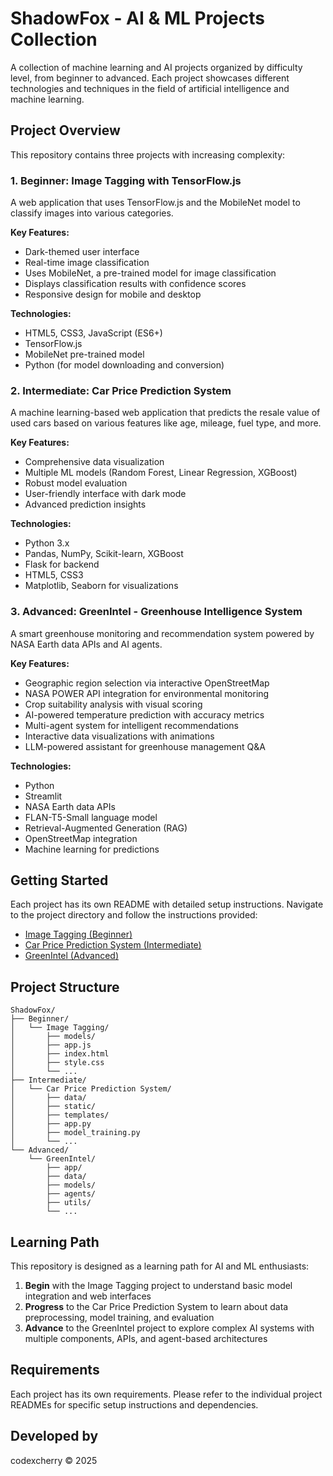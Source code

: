 # ShadowFox - AI & ML Projects Collection

A collection of machine learning and AI projects organized by difficulty level, from beginner to advanced. Each project showcases different technologies and techniques in the field of artificial intelligence and machine learning.

## Project Overview

This repository contains three projects with increasing complexity:

### 1. Beginner: Image Tagging with TensorFlow.js

A web application that uses TensorFlow.js and the MobileNet model to classify images into various categories.

**Key Features:**
- Dark-themed user interface
- Real-time image classification
- Uses MobileNet, a pre-trained model for image classification
- Displays classification results with confidence scores
- Responsive design for mobile and desktop

**Technologies:**
- HTML5, CSS3, JavaScript (ES6+)
- TensorFlow.js
- MobileNet pre-trained model
- Python (for model downloading and conversion)

### 2. Intermediate: Car Price Prediction System

A machine learning-based web application that predicts the resale value of used cars based on various features like age, mileage, fuel type, and more.

**Key Features:**
- Comprehensive data visualization
- Multiple ML models (Random Forest, Linear Regression, XGBoost)
- Robust model evaluation
- User-friendly interface with dark mode
- Advanced prediction insights

**Technologies:**
- Python 3.x
- Pandas, NumPy, Scikit-learn, XGBoost
- Flask for backend
- HTML5, CSS3
- Matplotlib, Seaborn for visualizations

### 3. Advanced: GreenIntel - Greenhouse Intelligence System

A smart greenhouse monitoring and recommendation system powered by NASA Earth data APIs and AI agents.

**Key Features:**
- Geographic region selection via interactive OpenStreetMap
- NASA POWER API integration for environmental monitoring
- Crop suitability analysis with visual scoring
- AI-powered temperature prediction with accuracy metrics
- Multi-agent system for intelligent recommendations
- Interactive data visualizations with animations
- LLM-powered assistant for greenhouse management Q&A

**Technologies:**
- Python
- Streamlit
- NASA Earth data APIs
- FLAN-T5-Small language model
- Retrieval-Augmented Generation (RAG)
- OpenStreetMap integration
- Machine learning for predictions

## Getting Started

Each project has its own README with detailed setup instructions. Navigate to the project directory and follow the instructions provided:

- [Image Tagging (Beginner)](/Beginner/Image%20Tagging/)
- [Car Price Prediction System (Intermediate)](/Intermediate/Car%20Price%20Prediction%20System/)
- [GreenIntel (Advanced)](/Advanced/GreenIntel/)

## Project Structure

```
ShadowFox/
├── Beginner/
│   └── Image Tagging/
│       ├── models/
│       ├── app.js
│       ├── index.html
│       ├── style.css
│       └── ...
├── Intermediate/
│   └── Car Price Prediction System/
│       ├── data/
│       ├── static/
│       ├── templates/
│       ├── app.py
│       ├── model_training.py
│       └── ...
└── Advanced/
    └── GreenIntel/
        ├── app/
        ├── data/
        ├── models/
        ├── agents/
        ├── utils/
        └── ...
```

## Learning Path

This repository is designed as a learning path for AI and ML enthusiasts:

1. **Begin** with the Image Tagging project to understand basic model integration and web interfaces
2. **Progress** to the Car Price Prediction System to learn about data preprocessing, model training, and evaluation
3. **Advance** to the GreenIntel project to explore complex AI systems with multiple components, APIs, and agent-based architectures

## Requirements

Each project has its own requirements. Please refer to the individual project READMEs for specific setup instructions and dependencies.

## Developed by

codexcherry © 2025 